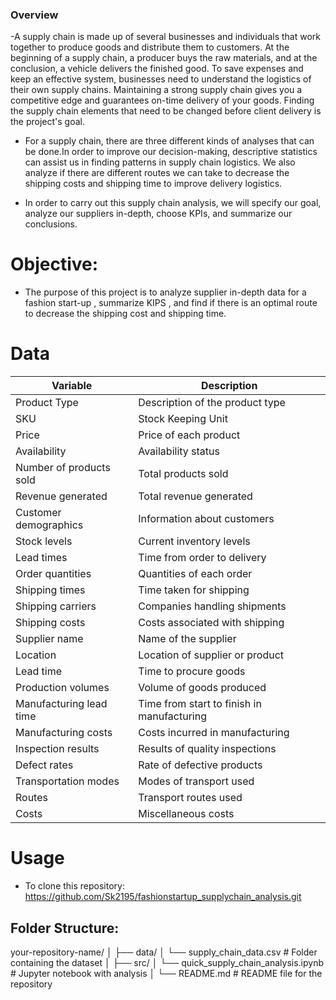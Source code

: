 ### Overview
-A supply chain is made up of several businesses and individuals that work together to produce goods and distribute them to customers. At the beginning of a supply chain, a producer buys the raw materials, and at the conclusion, a vehicle delivers the finished good. To save expenses and keep an effective system, businesses need to understand the logistics of their own supply chains. Maintaining a strong supply chain gives you a competitive edge and guarantees on-time delivery of your goods. Finding the supply chain elements that need to be changed before client delivery is the project's goal.
-  For a supply chain, there are three different kinds of analyses that can be done.In order to improve our decision-making, descriptive statistics can assist us in finding patterns in supply chain logistics. We also analyze if there are different routes we can take to decrease the shipping costs and shipping time to improve delivery logistics.

- In order to carry out this supply chain analysis, we will specify our goal, analyze our suppliers in-depth, choose KPIs, and summarize our conclusions.
# Objective: 
- The purpose of this project is to analyze supplier in-depth data for a fashion start-up , summarize KIPS , and find if there is an optimal route to
  decrease the shipping cost and shipping time.

# Data 
| Variable                  | Description                     |
|---------------------------|---------------------------------|
| Product Type              | Description of the product type |
| SKU                       | Stock Keeping Unit              |
| Price                     | Price of each product           |
| Availability              | Availability status             |
| Number of products sold   | Total products sold             |
| Revenue generated         | Total revenue generated         |
| Customer demographics     | Information about customers     |
| Stock levels              | Current inventory levels        |
| Lead times                | Time from order to delivery     |
| Order quantities          | Quantities of each order        |
| Shipping times            | Time taken for shipping         |
| Shipping carriers         | Companies handling shipments    |
| Shipping costs            | Costs associated with shipping  |
| Supplier name             | Name of the supplier            |
| Location                  | Location of supplier or product |
| Lead time                 | Time to procure goods           |
| Production volumes        | Volume of goods produced        |
| Manufacturing lead time   | Time from start to finish in manufacturing |
| Manufacturing costs       | Costs incurred in manufacturing |
| Inspection results        | Results of quality inspections  |
| Defect rates              | Rate of defective products      |
| Transportation modes      | Modes of transport used         |
| Routes                    | Transport routes used           |
| Costs                     | Miscellaneous costs             |


# Usage
 - To clone this repository: https://github.com/Sk2195/fashionstartup_supplychain_analysis.git



## Folder Structure:
your-repository-name/
│
├── data/
│   └── supply_chain_data.csv     # Folder containing the dataset
│
├── src/
│   └── quick_supply_chain_analysis.ipynb  # Jupyter notebook with analysis
│
└── README.md                     # README file for the repository



